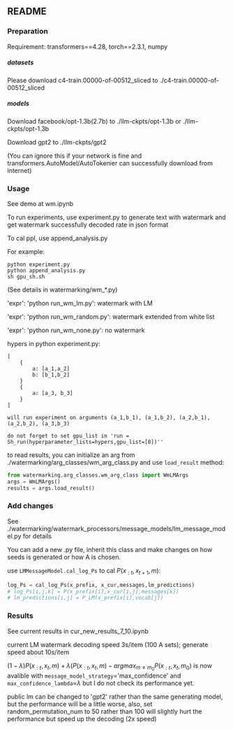 ## README

### Preparation

Requirement: transformers==4.28, torch==2.3.1, numpy



##### datasets

Please download c4-train.00000-of-00512_sliced to ./c4-train.00000-of-00512_sliced



##### models

Download facebook/opt-1.3b(2.7b) to ./llm-ckpts/opt-1.3b or ./llm-ckpts/opt-1.3b

Download gpt2 to ./llm-ckpts/gpt2

(You can ignore this if your network is fine and transformers.AutoModel/AutoTokenier can successfully download from internet)



### Usage

See demo at wm.ipynb



To run experiments, use experiment.py to generate text with watermark and get watermark successfully decoded rate in json format

To cal ppl, use append_analysis.py



For example:

```shell
python experiment.py
python append_analysis.py
sh gpu_sh.sh
```



(See details in watermarking/wm_*.py)

'expr': 'python run_wm_lm.py': watermark with LM

'expr': 'python run_wm_random.py': watermark extended from white list

'expr': 'python run_wm_none.py': no watermark



hypers in python experiment.py:

```
[
	{
		a: [a_1,a_2]
		b: [b_1,b_2]
	}
	{
		a: [a_3, b_3]
	}
]

will run experiment on arguments (a_1,b_1), (a_1,b_2), (a_2,b_1), (a_2,b_2), (a_3,b_3)

do not forget to set gpu_list in 'run = Sh_run(hyperparameter_lists=hypers,gpu_list=[0])''
```



to read results, you can initialize an arg from ./watermarking/arg_classes/wm_arg_class.py and use `load_result` method:

```python
from watermarking.arg_classes.wm_arg_class import WmLMArgs
args = WmLMArgs()
results = args.load_result()
```



### Add changes

See ./watermarking/watermark_processors/message_models/lm_message_model.py for details

You can add a new .py file, inherit this class and make changes on how seeds is generated or how A is chosen.



use `LMMessageModel.cal_log_Ps`  to cal $P(x_{:t},x_{t+1},m)$:

```python
log_Ps = cal_log_Ps(x_prefix, x_cur,messages,lm_predictions)
# log_Ps[i,j,k] = P(x_prefix[i],x_cur[i,j],messages[k])
# lm_predictions[i,j] = P_LM(x_prefix[i],vocab[j])
```

### Results

See current results in cur_new_results_7_10.ipynb

current LM watermark decoding speed 3s/item (100 A sets); generate speed about 10s/item

$(1-\lambda)P(x_{:t},x_t,m) + \lambda (P(x_{:t},x_t,m) - argmax_{m\not=m_0} P(x_{:t},x_t,m_0)$ 
is now avalible with `message_model_strategy`='max_confidence' and 
`max_confidence_lambda`=$\lambda$ 
but I do not check its performance yet.

public lm can be changed to 'gpt2' rather than the same generating model, but the performance 
will be a little worse, also, set random_permutation_num to 50 rather than 100 will slightly hurt 
the performance but speed up the decoding (2x speed)

